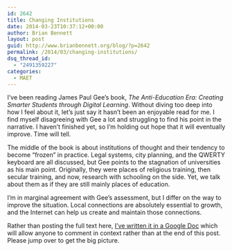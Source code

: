 ```yaml
---
id: 2642
title: Changing Institutions
date: 2014-03-23T10:37:12+00:00
author: Brian Bennett
layout: post
guid: http://www.brianbennett.org/blog/?p=2642
permalink: /2014/03/changing-institutions/
dsq_thread_id:
  - "2491359227"
categories:
  - MAET
---
```

I&#8217;ve been reading James Paul Gee&#8217;s book, _The Anti-Education Era: Creating Smarter Students through Digital Learning_. Without diving too deep into how I feel about it, let&#8217;s just say it hasn&#8217;t been an enjoyable read for me. I find myself disagreeing with Gee a lot and struggling to find his point in the narrative. I haven&#8217;t finished yet, so I&#8217;m holding out hope that it will eventually improve. Time will tell.

The middle of the book is about institutions of thought and their tendency to become &#8220;frozen&#8221; in practice. Legal systems, city planning, and the QWERTY keyboard are all discussed, but Gee points to the stagnation of universities as his main point. Originally, they were places of religious training, then secular training, and now, research with schooling on the side. Yet, we talk about them as if they are still mainly places of education. 

I&#8217;m in marginal agreement with Gee&#8217;s assessment, but I differ on the way to improve the situation. Local connections are absolutely essential to growth, and the Internet can help us create and maintain those connections.

Rather than posting the full text here, <a href="https://docs.google.com/document/d/1GpS75SehI62neMIpW1ilDX9Za00Ajqt5Jlg93Pzw0x8/edit" target="blank">I&#8217;ve written it in a Google Doc</a> which will allow anyone to comment in context rather than at the end of this post. Please jump over to get the big picture.